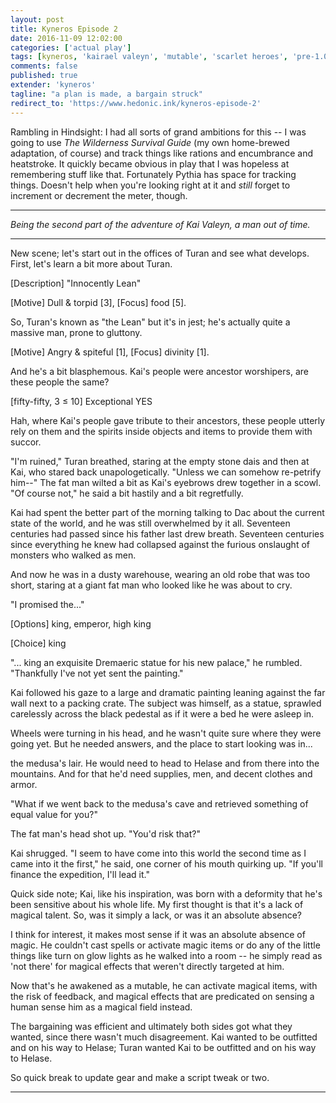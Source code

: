 ```yaml
---
layout: post
title: Kyneros Episode 2
date: 2016-11-09 12:02:00
categories: ['actual play']
tags: [kyneros, 'kairael valeyn', 'mutable', 'scarlet heroes', 'pre-1.0.0']
comments: false
published: true
extender: 'kyneros'
tagline: "a plan is made, a bargain struck"
redirect_to: 'https://www.hedonic.ink/kyneros-episode-2'
---
```


Rambling in Hindsight: I had all sorts of grand ambitions for this -- I was going to use *The Wilderness Survival Guide* (my own home-brewed adaptation, of course) and track things like rations and encumbrance and heatstroke. It quickly became obvious in play that I was hopeless at remembering stuff like that. Fortunately Pythia has space for tracking things. Doesn't help when you're looking right at it and *still* forget to increment or decrement the meter, though.

<!--more-->

***

*Being the second part of the adventure of Kai Valeyn, a man out of time.*

***

<p id="mechanic" class="aside">New scene; let's start out in the offices of Turan and see what develops. First, let's learn a bit more about Turan.</p>

<p id="mechanic" class="result">[Description] "Innocently Lean"</p>

<p id="mechanic" class="result">[Motive] Dull &amp; torpid [3], [Focus] food [5].</p>

<p id="mechanic" class="aside">So, Turan's known as "the Lean" but it's in jest; he's actually quite a massive man, prone to gluttony.</p>

<p id="mechanic" class="result">[Motive] Angry &amp; spiteful [1], [Focus] divinity [1].</p>

<p id="mechanic" class="query">And he's a bit blasphemous. Kai's people were ancestor worshipers, are these people the same?</p>

<p id="mechanic" class="oracle">[fifty-fifty, 3 &le; 10] Exceptional YES</p>

<p id="mechanic" class="aside">Hah, where Kai's people gave tribute to their ancestors, these people utterly rely on them and the spirits inside objects and items to provide them with succor.</p>

<p id="fiction">"I'm ruined," Turan breathed, staring at the empty stone dais and then at Kai, who stared back unapologetically. "Unless we can somehow re-petrify him--" The fat man wilted a bit as Kai's eyebrows drew together in a scowl. "Of course not," he said a bit hastily and a bit regretfully.</p>

<p id="fiction">Kai had spent the better part of the morning talking to Dac about the current state of the world, and he was still overwhelmed by it all. Seventeen centuries had passed since his father last drew breath. Seventeen centuries since everything he knew had collapsed against the furious onslaught of monsters who walked as men.</p>

<p id="fiction">And now he was in a dusty warehouse, wearing an old robe that was too short, staring at a giant fat man who looked like he was about to cry.</p>

<p id="fiction">"I promised the..."</p>

<p id="mechanic" class="query">[Options] king, emperor, high king</p>

<p id="mechanic" class="result">[Choice] king</p>

<p id="fiction">"... king an exquisite Dremaeric statue for his new palace," he rumbled. "Thankfully I've not yet sent the painting."</p>

<p id="fiction">Kai followed his gaze to a large and dramatic painting leaning against the far wall next to a packing crate. The subject was himself, as a statue, sprawled carelessly across the black pedestal as if it were a bed he were asleep in.</p>

<p id="fiction">Wheels were turning in his head, and he wasn't quite sure where they were going yet. But he needed answers, and the place to start looking was in...</p>

<p id="fiction">the medusa's lair. He would need to head to Helase and from there into the mountains. And for that he'd need supplies, men, and decent clothes and armor.</p>

<p id="fiction">"What if we went back to the medusa's cave and retrieved something of equal value for you?"</p>

<p id="fiction">The fat man's head shot up. "You'd risk that?"</p>

<p id="fiction">Kai shrugged. "I seem to have come into this world the second time as I came into it the first," he said, one corner of his mouth quirking up. "If you'll finance the expedition, I'll lead it."</p>

<p id="mechanic" class="aside">Quick side note; Kai, like his inspiration, was born with a deformity that he's been sensitive about his whole life. My first thought is that it's a lack of magical talent. So, was it simply a lack, or was it an absolute absence?</p>

<p id="mechanic" class="aside">I think for interest, it makes most sense if it was an absolute absence of magic. He couldn't cast spells or activate magic items or do any of the little things like turn on glow lights as he walked into a room -- he simply read as 'not there' for magical effects that weren't directly targeted at him.</p>

<p id="mechanic" class="aside">Now that's he awakened as a mutable, he can activate magical items, with the risk of feedback, and magical effects that are predicated on sensing a human sense him as a magical field instead.</p>

<p id="mechanic" class="aside">The bargaining was efficient and ultimately both sides got what they wanted, since there wasn't much disagreement. Kai wanted to be outfitted and on his way to Helase; Turan wanted Kai to be outfitted and on his way to Helase.</p>

<p id="mechanic" class="aside">So quick break to update gear and make a script tweak or two.</p>


***

